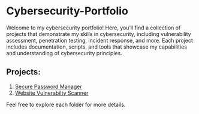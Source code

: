# Cybersecurity-Portfolio
Welcome to my cybersecurity portfolio! Here, you’ll find a collection of projects that demonstrate my skills in cybersecurity, including vulnerability assessment, penetration testing, incident response, and more. Each project includes documentation, scripts, and tools that showcase my capabilities and understanding of cybersecurity principles.

## Projects:
1. [Secure Password Manager](password-manager)
2. [Website Vulnerabilty Scanner](website-vulnerability-scanner)

Feel free to explore each folder for more details.
